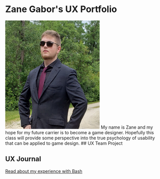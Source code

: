 # Zane Gabor's UX Portfolio
<img src="assets/Fiverr%20Pic.jpg" alt="drawing" width="300" height="345"/>
My name is Zane and my hope for my future carrier is to become a game designer. Hopefully this class will provide some perspective into the true psychology of usability that can be applied to game design.
## UX Team Project


## UX Journal

[Read about my experience with Bash](j01/)
